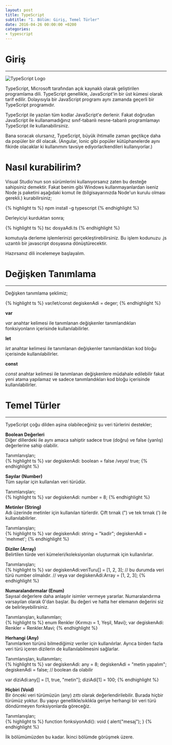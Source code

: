 ```yaml
---
layout: post
title: TypeScript 
subtitle: "1. Bölüm: Giriş, Temel Türler"
date: 2016-04-26 00:00:00 +0200
categories:
- typescript
---
```


# Giriş
---------

![TypeScript Logo](https://upload.wikimedia.org/wikipedia/commons/a/a6/TypeScript_Logo.png)

TypeScript, Microsoft tarafından açık kaynaklı olarak geliştirilen programlama dili.
TypeScript genellikle, JavaScript'in bir üst kümesi olarak tarif edilir.
Dolayısıyla bir JavaScript programı aynı zamanda geçerli bir TypeScript programıdır.  

TypeScript ile yazılan tüm kodlar JavaScript'e derlenir.
Fakat doğrudan JavaScript ile kullanamadığınız sınıf-tabanlı nesne-tabanlı programlamayı TypeScript ile kullanabilirsiniz.  

Bana soracak olursanız, TypeScript, büyük ihtimalle zaman geçtikçe daha da popüler bir dil olacak.
(Angular, Ionic gibi popüler kütüphanelerde aynı fikirde olacaklar ki kullanımını tavsiye ediyorlar/kendileri kullanıyorlar.)

# Nasıl kurabilirim?

Visual Studio'nun son sürümlerini kullanıyorsanız zaten bu desteğe sahipsiniz demektir.
Fakat benim gibi Windows kullanmayanlardan iseniz Node js paketini aşağıdaki komut ile (bilgisayarınızda Node'un kurulu olması gerekli.) kurabilirsiniz;  

{% highlight ts %}
npm install -g typescript
{% endhighlight %}

Derleyiciyi kurduktan sonra;   

{% highlight ts %}
tsc dosyaAdi.ts
{% endhighlight %}

komutuyla derleme işlemlerinizi gerçekleştirebilirsiniz.
Bu işlem kodunuzu .js uzantılı bir javascript dosyasına dönüştürecektir.   

Hazırsanız dili incelemeye başlayalım.

# Değişken Tanımlama
---------------------

Değişken tanımlama şeklimiz;  

{% highlight ts %}
var/let/const degiskenAdi = deger;
{% endhighlight %}

**var**

*var* anahtar kelimesi ile tanımlanan değişkenler tanımlandıkları fonksiyonların içerisinde kullanılabilirler.  

**let**

*let* anahtar kelimesi ile tanımlanan değişkenler tanımlandıkları kod bloğu içerisinde kullanılabilirler.  

**const**  

*const* anahtar kelimesi ile tanımlanan değişkenlere müdahale edilebilir fakat yeni atama yapılamaz ve sadece tanımlandıkları kod bloğu içerisinde kullanılabilirler.   

# Temel Türler
---------------

TypeScript çoğu dilden aşina olabileceğiniz şu veri türlerini destekler;  

**Boolean Değerleri**  
Diğer dillerdeki ile aynı amaca sahiptir sadece true (doğru) ve false (yanlış) değerlerine sahip olabilir.  

Tanımlanışları;  
{% highlight ts %}
var degiskenAdi: boolean = false /*veya*/ true;
{% endhighlight %}

**Sayılar (Number)**  
Tüm sayılar için kullanılan veri türüdür.

Tanımlanışları;  
{% highlight ts %}
var degiskenAdi: number = 8;
{% endhighlight %}

**Metinler (String)**  
Adı üzerinde metinler için kullanılan türlerdir. Çift tırnak (") ve tek tırnak (') ile kullanılabilirler.   

Tanımlanışları;  
{% highlight ts %}
var degiskenAdi: string = "kadir";
degiskenAdi = 'mehmet';
{% endhighlight %}

**Diziler (Array)**  
Belirtilen türde veri kümeleri/koleksiyonları oluşturmak için kullanılırlar.  

Tanımlanışları;  
{% highlight ts %}
var degiskenAdi:veriTuru[] = [1, 2, 3]; // bu durumda veri türü number olmalıdır.
// veya
var degiskenAdi:Array<veriTuru> = [1, 2, 3];
{% endhighlight %}

**Numaralandırmalar (Enum)**  
Sayısal değerlere daha anlaşılır isimler vermeye yararlar.
Numaralandırma varsayılan olarak 0'dan başlar. Bu değeri ve hatta her elemanın değerini siz de belirleyebilirsiniz.  

Tanımlanışları, kullanımları;  
{% highlight ts %}
enum Renkler {Kırmızı = 1, Yeşil, Mavi};
var degiskenAdi: Renkler = Renkler.Mavi;
{% endhighlight %}

**Herhangi (Any)**  
Tanımlarken türünü bilmediğimiz veriler için kullanılırlar.
Ayrıca birden fazla veri türü içeren dizilerin de kullanılabilmesini sağlarlar.  

Tanımlanışları, kullanımları;  
{% highlight ts %}
var degiskenAdi: any = 8;
degiskenAdi = "metin yapalım";
degiskenAdi = false; // boolean da olabilir

var diziAdi:any[] = [1, true, "metin"];
diziAdi[1] = 100;
{% endhighlight %}

**Hiçbiri (Void)**  
Bir önceki veri türümüzün (any) zıttı olarak değerlendirilebilir.
Burada hiçbir türümüz yoktur.
Bu yapıyı genellikle/sıklıkla geriye herhangi bir veri türü döndürmeyen fonksiyonlarda göreceğiz.     

Tanımlanışları;  
{% highlight ts %}
function fonksiyonAdi(): void {
    alert("mesaj");
}
{% endhighlight %}

İlk bölümümüzden bu kadar. İkinci bölümde görüşmek üzere.